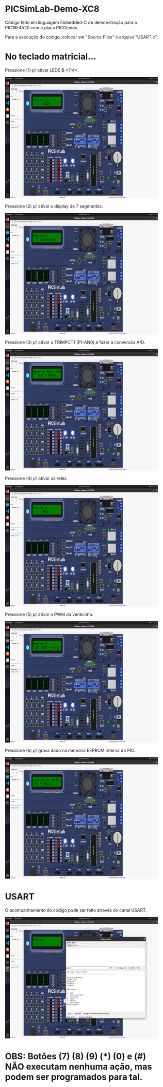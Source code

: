 # PICSimLab-Demo-XC8

Código feito em linguagem Embedded-C de demonstração para o PIC18F4520 com a placa PICGenios.

Para a execução do código, colocar em "Source Files" o arquivo "USART.c".

# No teclado matricial...

Pressione (1) p/ ativar LEDS B <7:4>.

<img src="botao-1.png" width="700" height="400">

Pressione (2) p/ ativar o display de 7 segmentos.

<img src="botao-2.png" width="700" height="400">

Pressione (3) p/ ativar o TRIMPOT1 (P1-AN0) e fazer a conversão A/D.

<img src="botao-3.png" width="700" height="400">

Pressione (4) p/ ativar os relês.

<img src="botao-4.png" width="700" height="400">

Pressione (5) p/ ativar o PWM da ventoinha.

<img src="botao-5.png" width="700" height="400">

Pressione (6) p/ grava dado na memória EEPROM interna do PIC.

<img src="botao-6.png" width="700" height="400">

# USART

O acompanhamento do código pode ser feito através do canal USART.

<img src="usart.png" width="700" height="400">

# OBS: Botões (7) (8) (9) (*) (0) e (#) NÃO executam nenhuma ação, mas podem ser programados para tal.
